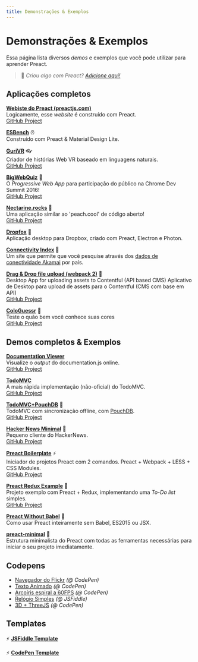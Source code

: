 ```yaml
---
title: Demonstrações & Exemplos
---
```


# Demonstrações & Exemplos

Essa página lista diversos <i>demos</i> e exemplos que você pode utilizar para aprender Preact.

> :information_desk_person: _Criou algo com Preact?
> [Adicione aqui!](https://github.com/preactjs/preact-www/blob/master/content/pt-br/about/demos-examples.md)_

## Aplicações completos

**[Webiste do Preact (preactjs.com)](https://preactjs.com)**<br>
Logicamente, esse <i>website</i> é construído com Preact.<br>
[GitHub Project](https://github.com/preactjs/preact-www)

**[ESBench](http://esbench.com)** :alarm_clock:<br>
Construído com Preact & Material Design Lite.

**[GuriVR](https://gurivr.com)** :eyeglasses:<br>
Criador de histórias Web VR baseado em linguagens naturais.<br>
[GitHub Project](https://github.com/opennewslabs/guri-vr)

**[BigWebQuiz](https://bigwebquiz.com)** :game_die:<br>
O <i>Progressive Web App</i> para participação do público na Chrome Dev Summit 2016!<br>
[GitHub Project](https://github.com/jakearchibald/big-web-quiz)

**[Nectarine.rocks](http://nectarine.rocks)** :peach:<br>
Uma aplicação similar ao 'peach.cool' de código aberto!<br>
[GitHub Project](https://github.com/developit/nectarine)

**[Dropfox](https://github.com/developit/dropfox)** :wolf:<br>
Aplicação desktop para Dropbox, criado com Preact, Electron e Photon.

**[Connectivity Index](https://cindex.co)** :iphone:<br>
Um site que permite que você pesquise através dos [dados de conectividade Akamai](https://content.akamai.com/PG7010-Q2-2016-SOTI-Connectivity-Report.html) por país.

**[Drag & Drop file upload (webpack 2)](https://contentful-labs.github.io/file-upload-example/)** :rocket:<br>
Desktop App for uploading assets to Contentful (API based CMS) Aplicativo de Desktop para upload de assets para o Contentful (CMS com base em API)<br>
[GitHub Project](https://github.com/contentful-labs/file-upload-example)

**[ColoGuessr](https://cologuessr.com)** :rainbow:<br>
Teste o quão bem você conhece suas cores<br>
[GitHub Project](https://github.com/jackpordi/cologuessr)

## Demos completos & Exemplos

**[Documentation Viewer](https://documentation-viewer.firebaseapp.com)**<br>
Visualize o <i>output</i> do documentation.js online.<br>
[GitHub Project](https://github.com/developit/documentation-viewer)

**[TodoMVC](http://developit.github.io/preact-todomvc/)**<br>
A mais rápida implementação (não-oficial) do TodoMVC.<br>
[GitHub Project](https://github.com/developit/preact-todomvc)

**[TodoMVC+PouchDB](http://katopz.github.io/preact-todomvc-pouchdb/)** :floppy_disk:<br>
TodoMVC com sincronização offline, com [PouchDB](https://pouchdb.com/).<br>
[GitHub Project](https://github.com/katopz/preact-todomvc-pouchdb)

**[Hacker News Minimal](https://developit.github.io/hn_minimal/)** :newspaper:<br>
Pequeno cliente do HackerNews.<br>
[GitHub Project](https://github.com/developit/hn_minimal)

**[Preact Boilerplate](https://preact-boilerplate.surge.sh)** :zap:<br>
Iniciador de projetos Preact com 2 comandos. Preact + Webpack + LESS + CSS Modules.<br>
[GitHub Project](https://github.com/developit/preact-boilerplate)

**[Preact Redux Example](https://preact-redux-example.surge.sh)** :repeat:<br>
Projeto exemplo com Preact + Redux, implementando uma <i>To-Do list</i> simples.<br>
[GitHub Project](https://github.com/developit/preact-redux-example)

**[Preact Without Babel](https://github.com/developit/preact-without-babel)** :horse:<br>
Como usar Preact inteiramente sem Babel, ES2015 ou JSX.

**[preact-minimal](https://github.com/aganglada/preact-minimal)** :rocket:<br>
Estrutura minimalista do Preact com todas as ferramentas necessárias para iniciar o seu projeto imediatamente.

## Codepens

- [Navegador do Flickr](http://codepen.io/developit/full/VvMZwK/) _(@ CodePen)_
- [Texto Animado](http://codepen.io/developit/full/LpNOdm/) _(@ CodePen)_
- [Arcoíris espiral a 60FPS](http://codepen.io/developit/full/xGoagz/) _(@ CodePen)_
- [Relógio Simples](http://jsfiddle.net/developit/u9m5x0L7/embedded/result,js/) _(@ JSFiddle)_
- [3D + ThreeJS](http://codepen.io/developit/pen/PPMNjd?editors=0010) _(@ CodePen)_

## Templates

:zap: **[JSFiddle Template](https://jsfiddle.net/developit/rs6zrh5f/embedded/result/)**

:zap: **[CodePen Template](http://codepen.io/developit/pen/pgaROe?editors=0010)**
